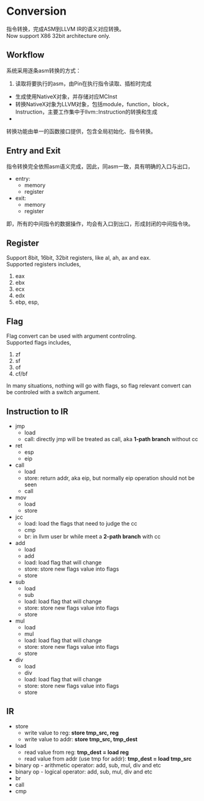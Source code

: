# Conversion

指令转换，完成ASM到LLVM IR的语义对应转换。  
Now support X86 32bit architecture only.

## Workflow

系统采用逐条asm转换的方式：
1. 读取将要执行的asm，由Pin在执行指令读取、插桩时完成
* 生成使用NativeX对象，并存储对应MCInst
* 转换NativeX对象为LLVM对象，包括module，function，block，Instruction，主要工作集中于llvm::Instruction的转换和生成
* 


转换功能由单一的函数接口提供，包含全局初始化、指令转换。

## Entry and Exit

指令转换完全依照asm语义完成，因此，同asm一致，具有明确的入口与出口，  
*  entry: 
    *  memory
    *  register
*  exit: 
    *  memory
    *  register  

即，所有的中间指令的数据操作，均会有入口到出口，形成封闭的中间指令块。  


## Register

Support 8bit, 16bit, 32bit registers, like al, ah, ax and eax.  
Supported registers includes,
1.  eax
2.  ebx
3.  ecx
4.  edx
5.  ebp, esp, 

## Flag

Flag convert can be used with argument controling.  
Supported flags includes,  
1.  zf
2.  sf
3.  of
4.  cf/bf 

In many situations, nothing will go with flags, so flag relevant convert can be controled with a switch argument.

## Instruction to IR
*   jmp
    *   load
    *   call: directly jmp will be treated as call, aka **1-path branch** without cc
*   ret
    *   esp
    *   eip
*   call
    *   load
    *   store: return addr, aka eip, but normally eip operation should not be seen
    *   call
*   mov
    *   load
    *   store
*   jcc
    *   load: load the flags that need to judge the cc
    *   cmp
    *   br: in llvm user br while meet a **2-path branch** with cc
*   add
    *   load
    *   add
    *   load: load flag that will change
    *   store: store new flags value into flags
    *   store
*   sub
    *   load
    *   sub
    *   load: load flag that will change
    *   store: store new flags value into flags
    *   store
*   mul
    *   load
    *   mul
    *   load: load flag that will change
    *   store: store new flags value into flags
    *   store
*   div
    *   load
    *   div
    *   load: load flag that will change
    *   store: store new flags value into flags
    *   store

## IR
*   store
    *   write value to reg: **store tmp_src, reg**
    *   write value to addr: **store tmp_src, tmp_dest**
*   load
    *   read value from reg: **tmp_dest = load reg**
    *   read value from addr (use tmp for addr): **tmp_dest = load tmp_src**
*   binary op - arithmetic operator: add, sub, mul, div and etc
*   binary op - logical operator: add, sub, mul, div and etc
*   br
*   call
*   cmp
    